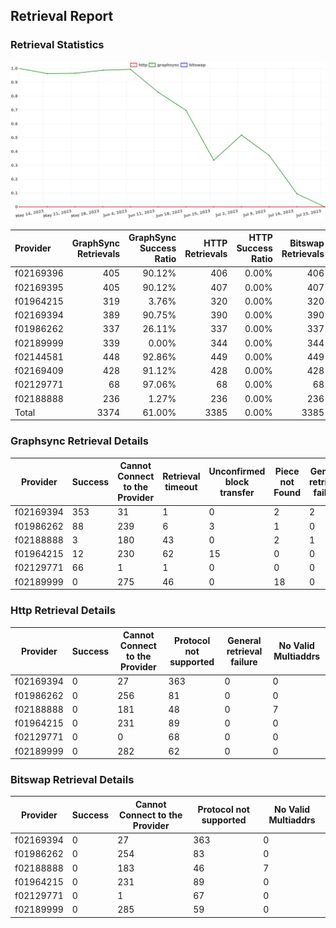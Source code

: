## Retrieval Report
### Retrieval Statistics
<img src="https://raw.githubusercontent.com/data-preservation-programs/filplus-checker-assets/main/filecoin-project/filecoin-plus-large-datasets/issues/1748/1690171075653.png"/>

| Provider  | GraphSync Retrievals | GraphSync Success Ratio | HTTP Retrievals | HTTP Success Ratio | Bitswap Retrievals | Bitswap Success Ratio |
| :-------- | -------------------: | ----------------------: | --------------: | -----------------: | -----------------: | --------------------: |
| f02169396 |                  405 |                  90.12% |             406 |              0.00% |                406 |                 0.00% |
| f02169395 |                  405 |                  90.12% |             407 |              0.00% |                407 |                 0.00% |
| f01964215 |                  319 |                   3.76% |             320 |              0.00% |                320 |                 0.00% |
| f02169394 |                  389 |                  90.75% |             390 |              0.00% |                390 |                 0.00% |
| f01986262 |                  337 |                  26.11% |             337 |              0.00% |                337 |                 0.00% |
| f02189999 |                  339 |                   0.00% |             344 |              0.00% |                344 |                 0.00% |
| f02144581 |                  448 |                  92.86% |             449 |              0.00% |                449 |                 0.00% |
| f02169409 |                  428 |                  91.12% |             428 |              0.00% |                428 |                 0.00% |
| f02129771 |                   68 |                  97.06% |              68 |              0.00% |                 68 |                 0.00% |
| f02188888 |                  236 |                   1.27% |             236 |              0.00% |                236 |                 0.00% |
| Total     |                 3374 |                  61.00% |            3385 |              0.00% |               3385 |                 0.00% |

### Graphsync Retrieval Details
| Provider  | Success | Cannot Connect to the Provider | Retrieval timeout | Unconfirmed block transfer | Piece not Found | General retrieval failure | No Valid Multiaddrs |
| --------- | ------- | ------------------------------ | ----------------- | -------------------------- | --------------- | ------------------------- | ------------------- |
| f02169394 | 353     | 31                             | 1                 | 0                          | 2               | 2                         | 0                   |
| f01986262 | 88      | 239                            | 6                 | 3                          | 1               | 0                         | 0                   |
| f02188888 | 3       | 180                            | 43                | 0                          | 2               | 1                         | 7                   |
| f01964215 | 12      | 230                            | 62                | 15                         | 0               | 0                         | 0                   |
| f02129771 | 66      | 1                              | 1                 | 0                          | 0               | 0                         | 0                   |
| f02189999 | 0       | 275                            | 46                | 0                          | 18              | 0                         | 0                   |

### Http Retrieval Details
| Provider  | Success | Cannot Connect to the Provider | Protocol not supported | General retrieval failure | No Valid Multiaddrs |
| --------- | ------- | ------------------------------ | ---------------------- | ------------------------- | ------------------- |
| f02169394 | 0       | 27                             | 363                    | 0                         | 0                   |
| f01986262 | 0       | 256                            | 81                     | 0                         | 0                   |
| f02188888 | 0       | 181                            | 48                     | 0                         | 7                   |
| f01964215 | 0       | 231                            | 89                     | 0                         | 0                   |
| f02129771 | 0       | 0                              | 68                     | 0                         | 0                   |
| f02189999 | 0       | 282                            | 62                     | 0                         | 0                   |

### Bitswap Retrieval Details
| Provider  | Success | Cannot Connect to the Provider | Protocol not supported | No Valid Multiaddrs |
| --------- | ------- | ------------------------------ | ---------------------- | ------------------- |
| f02169394 | 0       | 27                             | 363                    | 0                   |
| f01986262 | 0       | 254                            | 83                     | 0                   |
| f02188888 | 0       | 183                            | 46                     | 7                   |
| f01964215 | 0       | 231                            | 89                     | 0                   |
| f02129771 | 0       | 1                              | 67                     | 0                   |
| f02189999 | 0       | 285                            | 59                     | 0                   |
